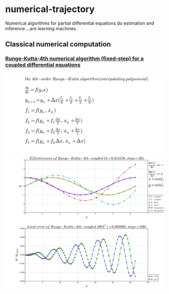# numerical-trajectory
Numerical algorithms for partial differential equations do estimation and inference....are learning machines.

## Classical numerical computation
### [Runge-Kutta-4th numerical algorithm (fixed-step) for a coupled differential equations](https://github.com/alvason/probabilistic-numerical-computation/blob/master/code/runge_kutta.ipynb)
![](https://github.com/alvason/numerical-trajectory/blob/master/figure/runge-kutta-equation.png)
![](https://github.com/alvason/numerical-trajectory/blob/master/figure/runge-kutta-effectiveness.png)
![](https://github.com/alvason/numerical-trajectory/blob/master/figure/runge-kutta-local-error.png)
